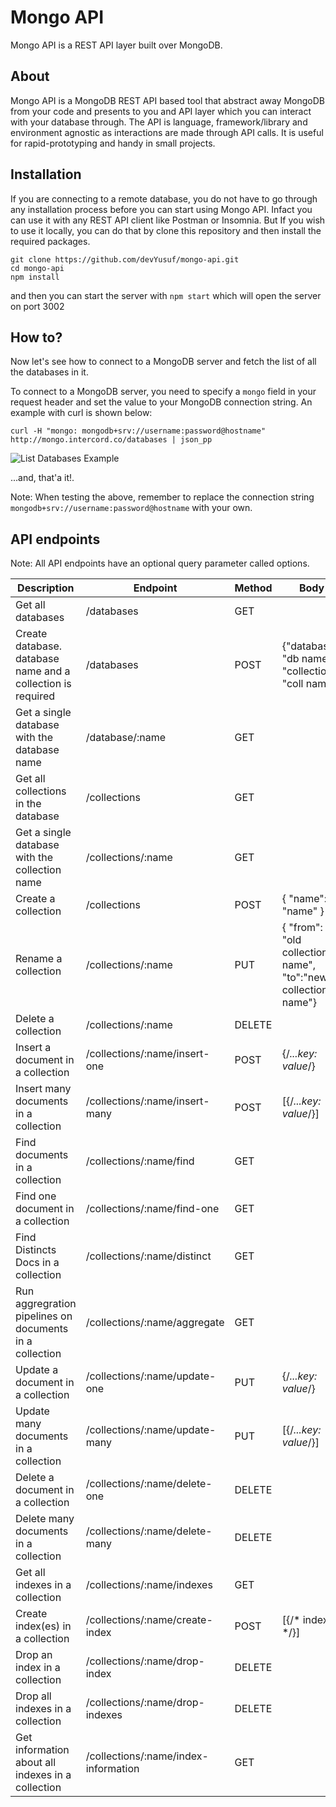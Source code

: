 # Mongo API

Mongo API is a REST API layer built over MongoDB.

## About
Mongo API is a MongoDB REST API based tool that abstract away MongoDB from your code and presents to you and API layer which you can interact with your database through.
The API is language, framework/library and environment agnostic as interactions are made through API calls. It is useful for rapid-prototyping and handy in small projects.

## Installation
If you are connecting to a remote database, you do not have to go through any installation process before you can start using Mongo API. Infact you can use it with any REST API client like Postman or Insomnia. But If you wish to use it locally, you can do that by clone this repository and then install the required packages.
```
git clone https://github.com/devYusuf/mongo-api.git
cd mongo-api
npm install
```
and then you can start the server with `npm start` which will open the server on port 3002

## How to?
Now let's see how to connect to a MongoDB server and fetch the list of all the databases in it.

To connect to a MongoDB server, you need to specify a `mongo` field in your request header and set the value to your MongoDB connection string. An example with curl is shown below:

```
curl -H "mongo: mongodb+srv://username:password@hostname" http://mongo.intercord.co/databases | json_pp
```
![List Databases Example](https://user-images.githubusercontent.com/48928718/113518170-7a94fd80-957c-11eb-8dec-ddb54608820e.jpg)

...and, that'a it!. 

Note: When testing the above, remember to replace the connection string `mongodb+srv://username:password@hostname` with your own.

## API endpoints
Note: All API endpoints have an optional query parameter called options.

| Description | Endpoint | Method | Body |
|------|----------|--------|------|
|Get all databases|/databases|GET|
|Create database. database name and a collection is required|/databases|POST|{"database": "db name", "collection": "coll name"}
|Get a single database with the database name|/database/:name|GET
|Get all collections in the database|/collections|GET
|Get a single database with the collection name|/collections/:name|GET
|Create a collection|/collections|POST|{ "name": "name" }
|Rename a collection|/collections/:name|PUT|{ "from": "old collection name", "to":"new collection name"}
|Delete a collection|/collections/:name|DELETE|
|Insert a document in a collection|/collections/:name/insert-one|POST|{/*...key: value*/}
|Insert many documents in a collection|/collections/:name/insert-many|POST|[{/*...key: value*/}]
|Find documents in a collection|/collections/:name/find|GET|
|Find one document in a collection|/collections/:name/find-one|GET|
|Find Distincts Docs in a collection|/collections/:name/distinct|GET|
|Run aggregration pipelines on documents in a collection|/collections/:name/aggregate|GET|
|Update a document in a collection|/collections/:name/update-one|PUT|{/*...key: value*/}
|Update many documents in a collection|/collections/:name/update-many|PUT|[{/*...key: value*/}]
|Delete a document in a collection|/collections/:name/delete-one|DELETE|
|Delete many documents in a collection|/collections/:name/delete-many|DELETE|
|Get all indexes in a collection|/collections/:name/indexes|GET|
|Create index(es) in a collection|/collections/:name/create-index|POST|[{/* indexes */}]
|Drop an index in a collection|/collections/:name/drop-index|DELETE|
|Drop all indexes in a collection|/collections/:name/drop-indexes|DELETE|
|Get information about all indexes in a collection|/collections/:name/index-information|GET|

